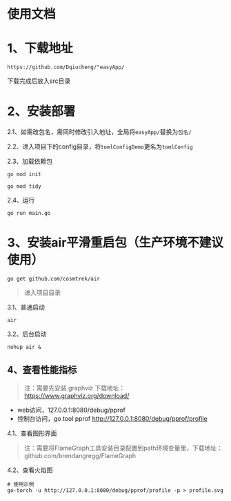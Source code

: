 使用文档
===============
#  1、下载地址
~~~
https://github.com/Dqiucheng/"easyApp/
~~~
下载完成后放入src目录

# 2、安装部署
2.1、如需改包名，需同时修改引入地址，全局将`easyApp/`替换为`包名/`

2.2、进入项目下的config目录，将`tomlConfigDemo`更名为`tomlConfig`

2.3、加载依赖包
~~~
go mod init

go mod tidy
~~~

2.4、运行
~~~
go run main.go
~~~

# 3、安装air平滑重启包（生产环境不建议使用）
~~~
go get github.com/cosmtrek/air
~~~
> 进入项目目录

3.1、普通启动
~~~
air
~~~
3.2、后台启动
~~~
nohup air &
~~~

## 4、查看性能指标
> 注：需要先安装 graphviz 下载地址：https://www.graphviz.org/download/
* web访问，127.0.0.1:8080/debug/pprof
* 控制台访问，go tool pprof http://127.0.0.1:8080/debug/pprof/profile

4.1、查看图形界面
> 注：需要将FlameGraph工具安装目录配置到path环境变量里，下载地址：github.com/brendangregg/FlameGraph

4.2、查看火焰图
~~~
# 使用示例
go-torch -u http://127.0.0.1:8080/debug/pprof/profile -p > profile.svg
~~~